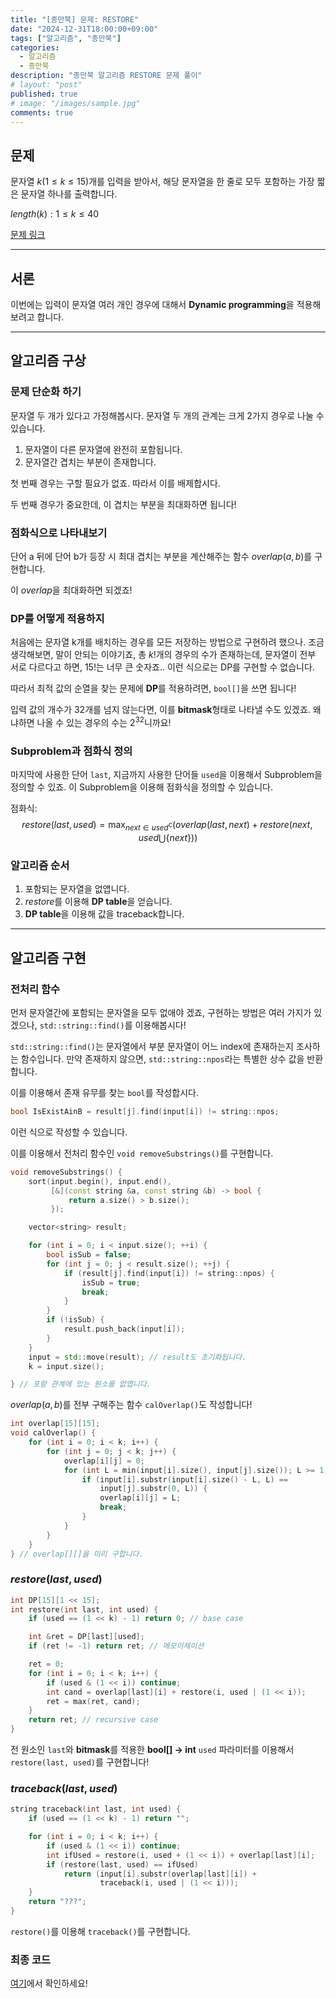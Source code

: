 ```yaml
---
title: "[종만북] 문제: RESTORE"
date: "2024-12-31T18:00:00+09:00"
tags: ["알고리즘", "종만북"]
categories:
  - 알고리즘
  - 종만북
description: "종만북 알고리즘 RESTORE 문제 풀이"
# layout: "post"
published: true
# image: "/images/sample.jpg"
comments: true
---
```


## 문제
문자열 $k(1 \leq k \leq 15)$개를 입력을 받아서, 해당 문자열을 한 줄로 모두 포함하는 가장 짧은 문자열 하나를 출력합니다.

$length(k):1 \leq k \leq 40$

[문제 링크](https://algospot.com/judge/problem/read/RESTORE)

* * *

## 서론
이번에는 입력이 문자열 여러 개인 경우에 대해서 **Dynamic programming**을 적용해보려고 합니다.

* * *    

## 알고리즘 구상
### 문제 단순화 하기
문자열 두 개가 있다고 가정해봅시다. 문자열 두 개의 관계는 크게 2가지 경우로 나눌 수 있습니다.

1. 문자열이 다른 문자열에 완전히 포함됩니다.
2. 문자열간 겹치는 부분이 존재합니다.

첫 번째 경우는 구할 필요가 없죠. 따라서 이를 배제합시다.

두 번째 경우가 중요한데, 이 겹치는 부분을 최대화하면 됩니다!

### 점화식으로 나타내보기
단어 a 뒤에 단어 b가 등장 시 최대 겹치는 부분을 계산해주는 함수 $overlap(a, b)$를 구현합니다.

이 $overlap$을 최대화하면 되겠죠!

### DP를 어떻게 적용하지
처음에는 문자열 k개를 배치하는 경우를 모든 저장하는 방법으로 구현하려 했으나.
조금 생각해보면, 말이 안되는 이야기죠, 총 $k!$개의 경우의 수가 존재하는데, 문자열이 전부 서로 다르다고 하면, $15!$는 너무 큰 숫자죠..
이런 식으로는 DP를 구현할 수 없습니다.

따라서 최적 값의 순열을 찾는 문제에 **DP**를 적용하려면, ```bool[]```을 쓰면 됩니다!

입력 값의 개수가 32개를 넘지 않는다면, 이를 **bitmask**형태로 나타낼 수도 있겠죠. 왜냐하면 나올 수 있는 경우의 수는 $2^{32}$니까요!

### Subproblem과 점화식 정의
마지막에 사용한 단어 ```last```, 지금까지 사용한 단어들 ```used```을 이용해서 Subproblem을 정의할 수 있죠. 이 Subproblem을 이용해 점화식을 정의할 수 있습니다.

점화식: 
$$
restore(last, used) = \max_{next \in used^\complement} (overlap(last, next) + restore(next, used \bigcup \{next\}))
$$

### 알고리즘 순서
1. 포함되는 문자열을 없앱니다.
2. $restore$를 이용해 **DP table**을 얻습니다.
3. **DP table**을 이용해 값을 traceback합니다.

* * *

## 알고리즘 구현
### 전처리 함수
먼저 문자열간에 포함되는 문자열을 모두 없애야 겠죠, 구현하는 방법은 여러 가지가 있겠으나, ```std::string::find()```를 이용해봅시다!

```std::string::find()```는 문자열에서 부분 문자열이 어느 index에 존재하는지 조사하는 함수입니다. 만약 존재하지 않으면, ```std::string::npos```라는 특별한 상수 값을 반환합니다.

이를 이용해서 존재 유무를 찾는 ```bool```를 작성합시다.

```c++
bool IsExistAinB = result[j].find(input[i]) != string::npos;
```
이런 식으로 작성할 수 있습니다.

이를 이용해서 전처리 함수인 ```void removeSubstrings()```를 구현합니다.

```c++
void removeSubstrings() {
    sort(input.begin(), input.end(),
         [&](const string &a, const string &b) -> bool {
             return a.size() > b.size();
         });

    vector<string> result;

    for (int i = 0; i < input.size(); ++i) {
        bool isSub = false;
        for (int j = 0; j < result.size(); ++j) {
            if (result[j].find(input[i]) != string::npos) {
                isSub = true;
                break;
            }
        }
        if (!isSub) {
            result.push_back(input[i]);
        }
    }
    input = std::move(result); // result도 초기화됩니다.
    k = input.size();

} // 포함 관계에 있는 원소를 없앱니다.
```

$overlap(a, b)$를 전부 구해주는 함수 ```calOverlap()```도 작성합니다!

```c++
int overlap[15][15];
void calOverlap() {
    for (int i = 0; i < k; i++) {
        for (int j = 0; j < k; j++) {
            overlap[i][j] = 0;
            for (int L = min(input[i].size(), input[j].size()); L >= 1; --L) {
                if (input[i].substr(input[i].size() - L, L) ==
                    input[j].substr(0, L)) {
                    overlap[i][j] = L;
                    break;
                }
            }
        }
    }
} // overlap[][]을 미리 구합니다.
```

### $restore(last, used)$
```c++
int DP[15][1 << 15];
int restore(int last, int used) {
    if (used == (1 << k) - 1) return 0; // base case

    int &ret = DP[last][used];
    if (ret != -1) return ret; // 메모이제이션

    ret = 0;
    for (int i = 0; i < k; i++) {
        if (used & (1 << i)) continue;
        int cand = overlap[last][i] + restore(i, used | (1 << i));
        ret = max(ret, cand);
    }
    return ret; // recursive case
}
```
전 원소인 ```last```와 **bitmask**를 적용한 **bool[] -> int** ```used``` 파라미터를 이용해서 ```restore(last, used)```를 구현합니다!

### $traceback(last, used)$
```c++
string traceback(int last, int used) {
    if (used == (1 << k) - 1) return "";

    for (int i = 0; i < k; i++) {
        if (used & (1 << i)) continue;
        int ifUsed = restore(i, used + (1 << i)) + overlap[last][i];
        if (restore(last, used) == ifUsed)
            return (input[i].substr(overlap[last][i]) +
                    traceback(i, used | (1 << i)));
    }
    return "???";
}
```
```restore()```를 이용해 ```traceback()```를 구현합니다.

### 최종 코드
[여기](https://github.com/sossos5989/algorithm/blob/main/algospot/restore.cc)에서 확인하세요!